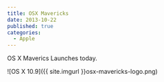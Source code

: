 ```yaml
---
title: OSX Mavericks
date: 2013-10-22
published: true
categories:
  - Apple
---
```


OS X Maverics Launches today.

![OS X 10.9]({{ site.imgurl }}osx-mavericks-logo.png)
